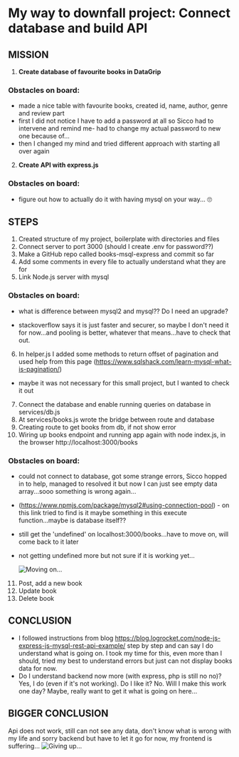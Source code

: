 # My way to downfall project:  Connect database and build API

## MISSION 

1. **Create database of favourite books in DataGrip**
    
### Obstacles on board: 
* made a nice table with favourite books, created id, name, author, genre and review part
* first I did not notice I have to add a password at all so Sicco had to intervene and remind me- had to change my actual password to new one because of...
* then I changed my mind and tried different approach with starting all over again

2. **Create API with express.js**

### Obstacles on board:

* figure out how to actually do it with having mysql on your way... 🙄

## STEPS

1. Created structure of my project, boilerplate with directories and files
2. Connect server to port 3000 (should I create .env for password??)
3. Make a GitHub repo called books-msql-express and commit so far
4. Add some comments in every file to actually understand what they are for
5. Link Node.js server with mysql

### Obstacles on board:
* what is difference between mysql2 and mysql?? Do I need an upgrade?
- stackoverflow says it is just faster and securer, so maybe I don't need it for now...and pooling is better, whatever that means...have to check that out.

6. In helper.js I added some methods to return offset of pagination and used help from this page (https://www.sqlshack.com/learn-mysql-what-is-pagination/)
* maybe it was not necessary for this small project, but I wanted to check it out
7. Connect the database and enable running queries on database in services/db.js
8. At services/books.js wrote the bridge between route and database
9. Creating route to get books from db, if not show error
10. Wiring up books endpoint and running app again with node index.js, in the browser http://localhost:3000/books
### Obstacles on board:
* could not connect to database, got some strange errors, Sicco hopped in to help, managed to resolved it but now I can just see empty data array...sooo
something is wrong again...
* (https://www.npmjs.com/package/mysql2#using-connection-pool) - on this link tried to find is it maybe something in this execute function...maybe is database itself??
* still get the 'undefined' on localhost:3000/books...have to move on, will come back to it later
* not getting undefined more but not sure if it is working yet...
  
  ![Moving on...](https://media.giphy.com/media/dB1uOaPFJhNZ5IomHY/giphy.gif)
  
11. Post, add a new book
12. Update book
13. Delete book

## CONCLUSION

* I followed instructions from blog https://blog.logrocket.com/node-js-express-js-mysql-rest-api-example/ step by step and can say I do understand what is going on. I took my time for this, even more than I should, tried my best to understand errors but just can not display books data for now.
* Do I understand backend now more (with express, php is still no no)? Yes, I do (even if it's not working). Do I like it? No. Will I make this work one day? Maybe, really want to get it what is going on here... 

## BIGGER CONCLUSION

Api does not work, still can not see any data, don't know what is wrong with my life and sorry backend but have to let it go for now, my frontend is suffering...
![Giving up...](https://media.giphy.com/media/GyLc9e3hTYFWw/giphy.gif)